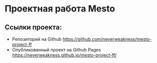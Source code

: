 # Проектная работа Mesto

## Ссылки проекта:
* Репозиторий на Github https://github.com/neverweakness/mesto-project-ff
* Опубликованный проект на Github Pages https://neverweakness.github.io/mesto-project-ff/

